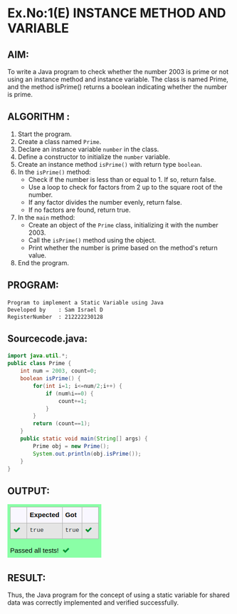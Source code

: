 # Ex.No:1(E)  INSTANCE METHOD AND VARIABLE

## AIM:
To write a Java program to check whether the number 2003 is prime or not using an instance method and instance variable. The class is named Prime, and the method isPrime() returns a boolean indicating whether the number is prime.

## ALGORITHM :
1. Start the program.
2. Create a class named `Prime`.
3. Declare an instance variable `number` in the class.
4. Define a constructor to initialize the `number` variable.
5. Create an instance method `isPrime()` with return type `boolean`.
6. In the `isPrime()` method:
   - Check if the number is less than or equal to 1. If so, return false.
   - Use a loop to check for factors from 2 up to the square root of the number.
   - If any factor divides the number evenly, return false.
   - If no factors are found, return true.
7. In the `main` method:
   - Create an object of the `Prime` class, initializing it with the number 2003.
   - Call the `isPrime()` method using the object.
   - Print whether the number is prime based on the method's return value.
8. End the program.



## PROGRAM:
 ```
Program to implement a Static Variable using Java
Developed by    : Sam Israel D 
RegisterNumber  : 212222230128 
```

## Sourcecode.java:

```java
import java.util.*;
public class Prime {
    int num = 2003, count=0;
    boolean isPrime() {
        for(int i=1; i<=num/2;i++) {
            if (num%i==0) {
                count+=1;
            }
        }
        return (count==1);
    }
    public static void main(String[] args) {
        Prime obj = new Prime();
        System.out.println(obj.isPrime());
    }
}
```





## OUTPUT:

![image](./output.png)

## RESULT:
Thus, the Java program for the concept of using a static variable for shared data was correctly implemented and verified successfully. 

